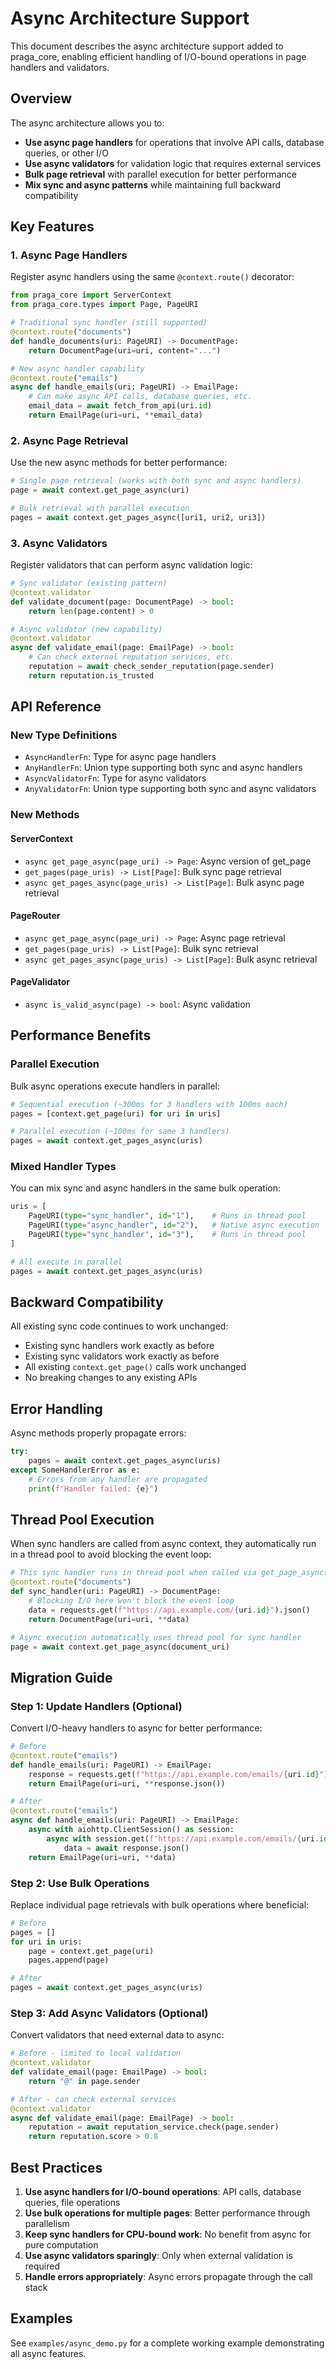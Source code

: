 # Async Architecture Support

This document describes the async architecture support added to praga_core, enabling efficient handling of I/O-bound operations in page handlers and validators.

## Overview

The async architecture allows you to:

- **Use async page handlers** for operations that involve API calls, database queries, or other I/O
- **Use async validators** for validation logic that requires external services
- **Bulk page retrieval** with parallel execution for better performance
- **Mix sync and async patterns** while maintaining full backward compatibility

## Key Features

### 1. Async Page Handlers

Register async handlers using the same `@context.route()` decorator:

```python
from praga_core import ServerContext
from praga_core.types import Page, PageURI

# Traditional sync handler (still supported)
@context.route("documents")
def handle_documents(uri: PageURI) -> DocumentPage:
    return DocumentPage(uri=uri, content="...")

# New async handler capability
@context.route("emails")
async def handle_emails(uri: PageURI) -> EmailPage:
    # Can make async API calls, database queries, etc.
    email_data = await fetch_from_api(uri.id)
    return EmailPage(uri=uri, **email_data)
```

### 2. Async Page Retrieval

Use the new async methods for better performance:

```python
# Single page retrieval (works with both sync and async handlers)
page = await context.get_page_async(uri)

# Bulk retrieval with parallel execution
pages = await context.get_pages_async([uri1, uri2, uri3])
```

### 3. Async Validators

Register validators that can perform async validation logic:

```python
# Sync validator (existing pattern)
@context.validator
def validate_document(page: DocumentPage) -> bool:
    return len(page.content) > 0

# Async validator (new capability)
@context.validator
async def validate_email(page: EmailPage) -> bool:
    # Can check external reputation services, etc.
    reputation = await check_sender_reputation(page.sender)
    return reputation.is_trusted
```

## API Reference

### New Type Definitions

- `AsyncHandlerFn`: Type for async page handlers
- `AnyHandlerFn`: Union type supporting both sync and async handlers
- `AsyncValidatorFn`: Type for async validators
- `AnyValidatorFn`: Union type supporting both sync and async validators

### New Methods

#### ServerContext

- `async get_page_async(page_uri) -> Page`: Async version of get_page
- `get_pages(page_uris) -> List[Page]`: Bulk sync page retrieval
- `async get_pages_async(page_uris) -> List[Page]`: Bulk async page retrieval

#### PageRouter

- `async get_page_async(page_uri) -> Page`: Async page retrieval
- `get_pages(page_uris) -> List[Page]`: Bulk sync retrieval
- `async get_pages_async(page_uris) -> List[Page]`: Bulk async retrieval

#### PageValidator

- `async is_valid_async(page) -> bool`: Async validation

## Performance Benefits

### Parallel Execution

Bulk async operations execute handlers in parallel:

```python
# Sequential execution (~300ms for 3 handlers with 100ms each)
pages = [context.get_page(uri) for uri in uris]

# Parallel execution (~100ms for same 3 handlers)
pages = await context.get_pages_async(uris)
```

### Mixed Handler Types

You can mix sync and async handlers in the same bulk operation:

```python
uris = [
    PageURI(type="sync_handler", id="1"),    # Runs in thread pool
    PageURI(type="async_handler", id="2"),   # Native async execution
    PageURI(type="sync_handler", id="3"),    # Runs in thread pool
]

# All execute in parallel
pages = await context.get_pages_async(uris)
```

## Backward Compatibility

All existing sync code continues to work unchanged:

- Existing sync handlers work exactly as before
- Existing sync validators work exactly as before
- All existing `context.get_page()` calls work unchanged
- No breaking changes to any existing APIs

## Error Handling

Async methods properly propagate errors:

```python
try:
    pages = await context.get_pages_async(uris)
except SomeHandlerError as e:
    # Errors from any handler are propagated
    print(f"Handler failed: {e}")
```

## Thread Pool Execution

When sync handlers are called from async context, they automatically run in a thread pool to avoid blocking the event loop:

```python
# This sync handler runs in thread pool when called via get_page_async()
@context.route("documents") 
def sync_handler(uri: PageURI) -> DocumentPage:
    # Blocking I/O here won't block the event loop
    data = requests.get(f"https://api.example.com/{uri.id}").json()
    return DocumentPage(uri=uri, **data)

# Async execution automatically uses thread pool for sync handler
page = await context.get_page_async(document_uri)
```

## Migration Guide

### Step 1: Update Handlers (Optional)

Convert I/O-heavy handlers to async for better performance:

```python
# Before
@context.route("emails")
def handle_emails(uri: PageURI) -> EmailPage:
    response = requests.get(f"https://api.example.com/emails/{uri.id}")
    return EmailPage(uri=uri, **response.json())

# After  
@context.route("emails")
async def handle_emails(uri: PageURI) -> EmailPage:
    async with aiohttp.ClientSession() as session:
        async with session.get(f"https://api.example.com/emails/{uri.id}") as response:
            data = await response.json()
    return EmailPage(uri=uri, **data)
```

### Step 2: Use Bulk Operations

Replace individual page retrievals with bulk operations where beneficial:

```python
# Before
pages = []
for uri in uris:
    page = context.get_page(uri)
    pages.append(page)

# After
pages = await context.get_pages_async(uris)
```

### Step 3: Add Async Validators (Optional)

Convert validators that need external data to async:

```python
# Before - limited to local validation
@context.validator
def validate_email(page: EmailPage) -> bool:
    return "@" in page.sender

# After - can check external services
@context.validator
async def validate_email(page: EmailPage) -> bool:
    reputation = await reputation_service.check(page.sender)
    return reputation.score > 0.8
```

## Best Practices

1. **Use async handlers for I/O-bound operations**: API calls, database queries, file operations
2. **Use bulk operations for multiple pages**: Better performance through parallelism
3. **Keep sync handlers for CPU-bound work**: No benefit from async for pure computation
4. **Use async validators sparingly**: Only when external validation is required
5. **Handle errors appropriately**: Async errors propagate through the call stack

## Examples

See `examples/async_demo.py` for a complete working example demonstrating all async features.